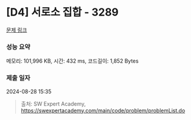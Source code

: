 # [D4] 서로소 집합 - 3289 

[문제 링크](https://swexpertacademy.com/main/code/problem/problemDetail.do?contestProbId=AWBJKA6qr2oDFAWr) 

### 성능 요약

메모리: 101,996 KB, 시간: 432 ms, 코드길이: 1,852 Bytes

### 제출 일자

2024-08-28 15:35



> 출처: SW Expert Academy, https://swexpertacademy.com/main/code/problem/problemList.do